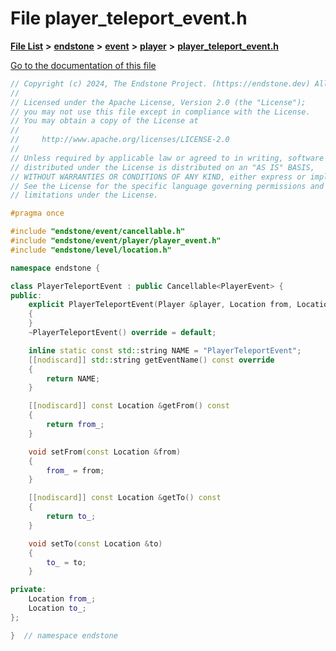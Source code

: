 

# File player\_teleport\_event.h

[**File List**](files.md) **>** [**endstone**](dir_6cf277b678674f97c7a2b6b3b2447b33.md) **>** [**event**](dir_f1d783c0ad83ee143d16e768ebca51c8.md) **>** [**player**](dir_7c05c37b25e9c9eccd9c63c2d313ba28.md) **>** [**player\_teleport\_event.h**](player__teleport__event_8h.md)

[Go to the documentation of this file](player__teleport__event_8h.md)


```C++
// Copyright (c) 2024, The Endstone Project. (https://endstone.dev) All Rights Reserved.
//
// Licensed under the Apache License, Version 2.0 (the "License");
// you may not use this file except in compliance with the License.
// You may obtain a copy of the License at
//
//     http://www.apache.org/licenses/LICENSE-2.0
//
// Unless required by applicable law or agreed to in writing, software
// distributed under the License is distributed on an "AS IS" BASIS,
// WITHOUT WARRANTIES OR CONDITIONS OF ANY KIND, either express or implied.
// See the License for the specific language governing permissions and
// limitations under the License.

#pragma once

#include "endstone/event/cancellable.h"
#include "endstone/event/player/player_event.h"
#include "endstone/level/location.h"

namespace endstone {

class PlayerTeleportEvent : public Cancellable<PlayerEvent> {
public:
    explicit PlayerTeleportEvent(Player &player, Location from, Location to) : Cancellable(player), from_(from), to_(to)
    {
    }
    ~PlayerTeleportEvent() override = default;

    inline static const std::string NAME = "PlayerTeleportEvent";
    [[nodiscard]] std::string getEventName() const override
    {
        return NAME;
    }

    [[nodiscard]] const Location &getFrom() const
    {
        return from_;
    }

    void setFrom(const Location &from)
    {
        from_ = from;
    }

    [[nodiscard]] const Location &getTo() const
    {
        return to_;
    }

    void setTo(const Location &to)
    {
        to_ = to;
    }

private:
    Location from_;
    Location to_;
};

}  // namespace endstone
```


